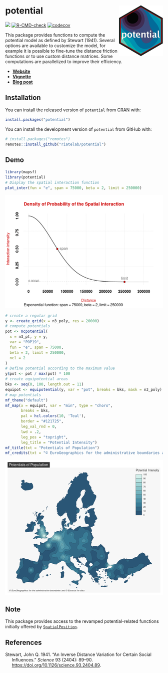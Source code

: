 
# potential <img src="man/figures/logo.png" align="right" width="140"/>

[![](https://www.r-pkg.org/badges/version/potential)](https://cran.r-project.org/package=potential)
[![R-CMD-check](https://github.com/riatelab/potential/workflows/R-CMD-check/badge.svg)](https://github.com/riatelab/potential/actions)
[![codecov](https://codecov.io/gh/riatelab/potential/branch/master/graph/badge.svg?token=G8MZTHC9KQ)](https://app.codecov.io/gh/riatelab/potential)

This package provides functions to compute the potential model as
defined by Stewart (1941). Several options are available to customize
the model, for example it is possible to fine-tune the distance friction
functions or to use custom distance matrices. Some computations are
parallelized to improve their efficiency.

-   [**Website**](https://riatelab.github.io/potential/)  
-   [**Vignette**](https://riatelab.github.io/potential/articles/potential.html)  
-   [**Blog post**](https://rgeomatic.hypotheses.org/2023)

## Installation

You can install the released version of `potential` from
[CRAN](https://CRAN.R-project.org/package=potential) with:

``` r
install.packages("potential")
```

You can install the development version of `potential` from GitHub with:

``` r
# install.packages("remotes")
remotes::install_github("riatelab/potential")
```

## Demo

``` r
library(mapsf)
library(potential)
# Display the spatial interaction function
plot_inter(fun = "e", span = 75000, beta = 2, limit = 250000)
```

![](man/figures/demox-1.png)<!-- -->

``` r
# create a regular grid
y <- create_grid(x = n3_poly, res = 20000)
# compute potentials
pot <- mcpotential(
  x = n3_pt, y = y,
  var = "POP19",
  fun = "e", span = 75000,
  beta = 2, limit = 250000, 
  ncl = 2
)
# Define potential according to the maximum value
y$pot <- pot / max(pot) * 100
# create equipotential areas
bks <- seq(0, 100, length.out = 11)
equipot <- equipotential(y, var = "pot", breaks = bks, mask = n3_poly)
# map potentials
mf_theme("default")
mf_map(x = equipot, var = "min", type = "choro", 
       breaks = bks, 
       pal = hcl.colors(10, 'Teal'),
       border = "#121725", 
       leg_val_rnd = 0,
       lwd = .2, 
       leg_pos = "topright", 
       leg_title = "Potential Intensity")
mf_title(txt = "Potentials of Population")
mf_credits(txt = "© EuroGeographics for the administrative boundaries and © Eurostat for data")
```

![](man/figures/demo-1.png)<!-- -->

## Note

This package provides access to the revamped potential-related functions
initially offered by
[`SpatialPosition`](https://CRAN.R-project.org/package=SpatialPosition).

## References

<div id="refs" class="references csl-bib-body hanging-indent">

<div id="ref-STEWART41" class="csl-entry">

Stewart, John Q. 1941. “An Inverse Distance Variation for Certain Social
Influences.” *Science* 93 (2404): 89–90.
<https://doi.org/10.1126/science.93.2404.89>.

</div>

</div>
